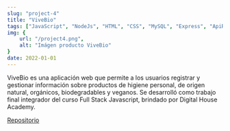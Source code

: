 ```yaml
---
slug: "project-4"
title: "ViveBio"
tags: ["JavaScript", "NodeJs", "HTML", "CSS", "MySQL", "Express", "ApiRest", "Scrum", "Trello", "Workbench"]
img: {
    url: "/project4.png",
    alt: "Imágen producto ViveBio"
}
date: 2022-01-01
---
```


ViveBio es una aplicación web que permite a los usuarios registrar y gestionar información sobre productos de higiene personal, de origen natural, orgánicos, biodegradables y veganos. 
Se desarrolló como trabajo final integrador del curso Full Stack Javascript, brindado por Digital House Academy.


[Repositorio](https://github.com/DiCerso/grupo_5_Vive-Bio/tree/develop)
